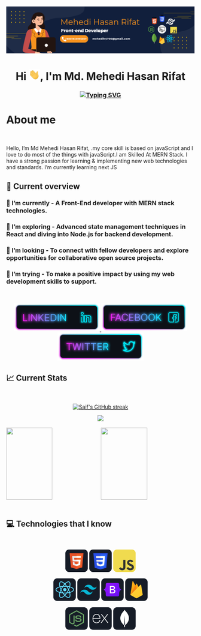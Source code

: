 <a href="https://www.linkedin.com/in/rokonroni/">
<img src="https://raw.githubusercontent.com/mehhed/mehhed/main/Screenshot%202023-12-09%20144241.png" />
</a>
<h1 align="center">Hi <img src="https://raw.githubusercontent.com/ABSphreak/ABSphreak/master/gifs/Hi.gif" width="30px">, I'm  Md. Mehedi Hasan Rifat</h1>
<div align="center">
<h3  align="center" >
<a href="https://github.com/mehhed"><img src="https://readme-typing-svg.herokuapp.com?font=Fira+Code&weight=900&size=35&pause=1000&vCenter=true&random=true&width=500&lines=Front+End+Developer;Web+Developer;MERN+Stack+Developer" alt="Typing SVG" /></a>
</h3>
</div>
<h1>About me</h1>
<br /S>
<p>Hello, I’m Md Mehedi Hasan Rifat, .my core skill is based on javaScript
and I love to do most of the things with javaScript.I am Skilled At MERN Stack. I have a strong passion
for learning & implementing new web technologies and standards. I’m currently learning next JS</p>



## :eyes: Current overview

### 🔭 I’m currently - A Front-End developer with MERN stack technologies. 
### 🌱 I’m exploring - Advanced state management techniques in React and diving into Node.js for backend development.
### 👯 I’m looking - To connect with fellow developers and explore opportunities for collaborative open source projects.
### 🤔  I’m trying - To make a positive impact by using my web development skills to support.



<br />

<p align="center">
  <a href="www.linkedin.com/in/mehedi-hasan-1864472a4" target="_blank">
    <img height="75" src="https://raw.githubusercontent.com/rokonroni/rokonroni/main/images/icons/Linkedin.png">
  </a>
  <a href="https://www.facebook.com/dev.rokonroni/" target="_blank">
    <img height="75" src="https://raw.githubusercontent.com/rokonroni/rokonroni/main/images/icons/Facebook.png">
  </a>
  <a href="https://twitter.com/rokon_roni" target="_blank">
    <img height="75" src="https://raw.githubusercontent.com/rokonroni/rokonroni/main/images/icons/Twitter.png">
  </a>
</p>


## :chart_with_upwards_trend: Current Stats

<br />
<p align="center">
  <a href="https://github.com/mehhed">
    <img src="https://github-readme-streak-stats.herokuapp.com/?user=mehhed&theme=radical&border=7F3FBF&background=0D1117" alt="Saif's GitHub streak"/>
  </a>
</p>

<p align="center">
  <a href="https://github.com/mehhed">
    <img src="https://github-profile-summary-cards.vercel.app/api/cards/profile-details?username=mehhed&theme=outrun"/>
  </a>
</p>

<a> 
    <a href="https://github.com/mehhed"><img  src="https://github-profile-summary-cards.vercel.app/api/cards/stats?username=mehhed&theme=outrun" height="192px" width="49.5%"/></a>
  <a href="https://github.com/mehhed"><img src="https://github-profile-summary-cards.vercel.app/api/cards/productive-time?username=mehhed&theme=outrun&utcOffset=8" height="192px" width="49.5%"/></a>
  <br/>
</a>
</br>


## :computer: Technologies that I know

<br>
<p align="center">
<img src="https://raw.githubusercontent.com/rokonroni/rokonroni/main/images/icons/HTML.png"/>
<img src="https://raw.githubusercontent.com/rokonroni/rokonroni/main/images/icons/css.png"/>
<img src="https://raw.githubusercontent.com/rokonroni/rokonroni/main/images/icons/JavaScript.png"/>
</p>
<p align="center">
<img src="https://raw.githubusercontent.com/rokonroni/rokonroni/main/images/icons/react.png"/>
<img src="https://raw.githubusercontent.com/rokonroni/rokonroni/main/images/icons/tailwind.png"/>
<img src="https://raw.githubusercontent.com/rokonroni/rokonroni/main/images/icons/Bootsrap.png"/>
<img src="https://raw.githubusercontent.com/rokonroni/rokonroni/main/images/icons/firebase.png"/>
</p>
<p align="center">
<img src="https://raw.githubusercontent.com/rokonroni/rokonroni/main/images/icons/node.png"/>
<img src="https://raw.githubusercontent.com/rokonroni/rokonroni/main/images/icons/express.png"/>
<img src="https://raw.githubusercontent.com/rokonroni/rokonroni/main/images/icons/mongo.png"/>
</p><br/>
